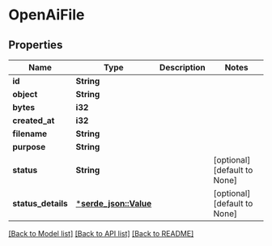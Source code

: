 # OpenAiFile

## Properties
Name | Type | Description | Notes
------------ | ------------- | ------------- | -------------
**id** | **String** |  | 
**object** | **String** |  | 
**bytes** | **i32** |  | 
**created_at** | **i32** |  | 
**filename** | **String** |  | 
**purpose** | **String** |  | 
**status** | **String** |  | [optional] [default to None]
**status_details** | [***serde_json::Value**](.md) |  | [optional] [default to None]

[[Back to Model list]](../README.md#documentation-for-models) [[Back to API list]](../README.md#documentation-for-api-endpoints) [[Back to README]](../README.md)


